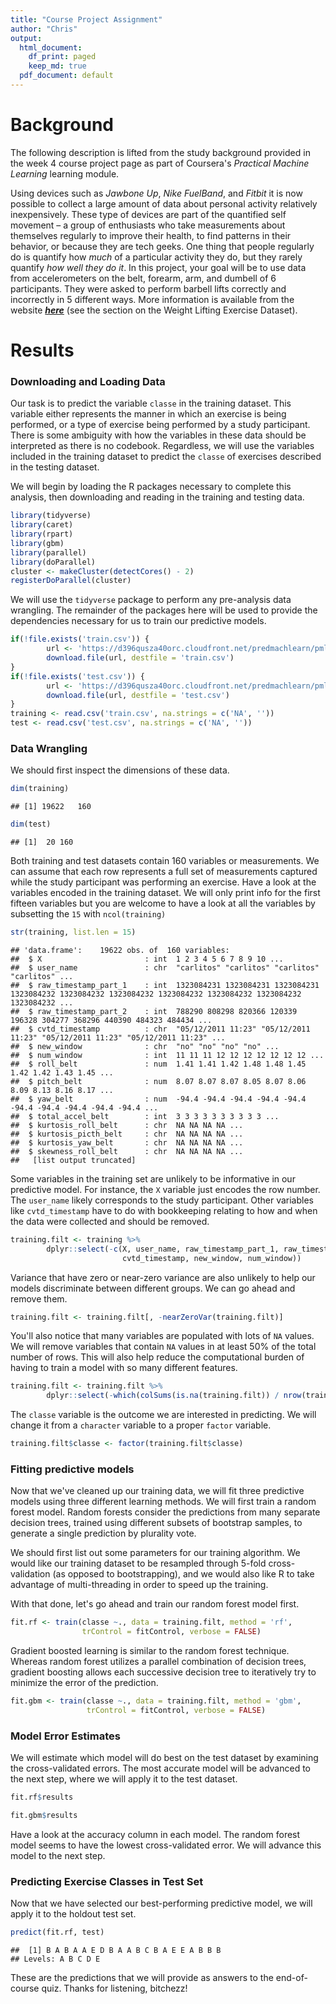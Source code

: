 ```yaml
---
title: "Course Project Assignment"
author: "Chris"
output:
  html_document:
    df_print: paged
    keep_md: true
  pdf_document: default
---
```


# Background

The following description is lifted from the study background provided in the week 4 course project page as part of Coursera's *Practical Machine Learning* learning module.

Using devices such as *Jawbone Up*, *Nike FuelBand*, and *Fitbit* it is now possible to collect a large amount of data about personal activity relatively inexpensively. These type of devices are part of the quantified self movement – a group of enthusiasts who take measurements about themselves regularly to improve their health, to find patterns in their behavior, or because they are tech geeks. One thing that people regularly do is quantify how *much* of a particular activity they do, but they rarely quantify *how well they do it*. In this project, your goal will be to use data from accelerometers on the belt, forearm, arm, and dumbell of 6 participants. They were asked to perform barbell lifts correctly and incorrectly in 5 different ways. More information is available from the website ***[here](http://web.archive.org/web/20161224072740/http:/groupware.les.inf.puc-rio.br/har)*** (see the section on the Weight Lifting Exercise Dataset).



# Results

### Downloading and Loading Data

Our task is to predict the variable `classe` in the training dataset. This variable either represents the manner in which an exercise is being performed, or a type of exercise being performed by a study participant. There is some ambiguity with how the variables in these data should be interpreted as there is no codebook. Regardless, we will use the variables included in the training dataset to predict the `classe` of exercises described in the testing dataset.

We will begin by loading the R packages necessary to complete this analysis, then downloading and reading in the training and testing data.


```r
library(tidyverse)
library(caret)
library(rpart)
library(gbm)
library(parallel)
library(doParallel)
cluster <- makeCluster(detectCores() - 2)
registerDoParallel(cluster)
```

We will use the `tidyverse` package to perform any pre-analysis data wrangling. The remainder of the packages here will be used to provide the dependencies necessary for us to train our predictive models.


```r
if(!file.exists('train.csv')) {
        url <- 'https://d396qusza40orc.cloudfront.net/predmachlearn/pml-training.csv'
        download.file(url, destfile = 'train.csv')
}
if(!file.exists('test.csv')) {
        url <- 'https://d396qusza40orc.cloudfront.net/predmachlearn/pml-testing.csv'
        download.file(url, destfile = 'test.csv')
}
training <- read.csv('train.csv', na.strings = c('NA', ''))
test <- read.csv('test.csv', na.strings = c('NA', ''))
```



### Data Wrangling

We should first inspect the dimensions of these data.


```r
dim(training)
```

```
## [1] 19622   160
```

```r
dim(test)
```

```
## [1]  20 160
```

Both training and test datasets contain 160 variables or measurements. We can assume that each row represents a full set of measurements captured while the study participant was performing an exercise. Have a look at the variables encoded in the training dataset. We will only print info for the first fifteen variables but you are welcome to have a look at all the variables by subsetting the `15` with `ncol(training)`


```r
str(training, list.len = 15)
```

```
## 'data.frame':	19622 obs. of  160 variables:
##  $ X                       : int  1 2 3 4 5 6 7 8 9 10 ...
##  $ user_name               : chr  "carlitos" "carlitos" "carlitos" "carlitos" ...
##  $ raw_timestamp_part_1    : int  1323084231 1323084231 1323084231 1323084232 1323084232 1323084232 1323084232 1323084232 1323084232 1323084232 ...
##  $ raw_timestamp_part_2    : int  788290 808298 820366 120339 196328 304277 368296 440390 484323 484434 ...
##  $ cvtd_timestamp          : chr  "05/12/2011 11:23" "05/12/2011 11:23" "05/12/2011 11:23" "05/12/2011 11:23" ...
##  $ new_window              : chr  "no" "no" "no" "no" ...
##  $ num_window              : int  11 11 11 12 12 12 12 12 12 12 ...
##  $ roll_belt               : num  1.41 1.41 1.42 1.48 1.48 1.45 1.42 1.42 1.43 1.45 ...
##  $ pitch_belt              : num  8.07 8.07 8.07 8.05 8.07 8.06 8.09 8.13 8.16 8.17 ...
##  $ yaw_belt                : num  -94.4 -94.4 -94.4 -94.4 -94.4 -94.4 -94.4 -94.4 -94.4 -94.4 ...
##  $ total_accel_belt        : int  3 3 3 3 3 3 3 3 3 3 ...
##  $ kurtosis_roll_belt      : chr  NA NA NA NA ...
##  $ kurtosis_picth_belt     : chr  NA NA NA NA ...
##  $ kurtosis_yaw_belt       : chr  NA NA NA NA ...
##  $ skewness_roll_belt      : chr  NA NA NA NA ...
##   [list output truncated]
```

Some variables in the training set are unlikely to be informative in our predictive model. For instance, the `X` variable just encodes the row number. The `user_name` likely corresponds to the study participant. Other variables like `cvtd_timestamp` have to do with bookkeeping relating to how and when the data were collected and should be removed.


```r
training.filt <- training %>%
        dplyr::select(-c(X, user_name, raw_timestamp_part_1, raw_timestamp_part_2, 
                         cvtd_timestamp, new_window, num_window))
```

Variance that have zero or near-zero variance are also unlikely to help our models discriminate between different groups. We can go ahead and remove them.


```r
training.filt <- training.filt[, -nearZeroVar(training.filt)]
```

You'll also notice that many variables are populated with lots of `NA` values. We will remove variables that contain `NA` values in at least 50% of the total number of rows. This will also help reduce the computational burden of having to train a model with so many different features.


```r
training.filt <- training.filt %>%
        dplyr::select(-which(colSums(is.na(training.filt)) / nrow(training.filt) > 0.5))
```

The `classe` variable is the outcome we are interested in predicting. We will change it from a `character` variable to a proper `factor` variable.


```r
training.filt$classe <- factor(training.filt$classe)
```



### Fitting predictive models

Now that we've cleaned up our training data, we will fit three predictive models using three different learning methods. We will first train a random forest model. Random forests consider the predictions from many separate decision trees, trained using different subsets of bootstrap samples, to generate a single prediction by plurality vote.

We should first list out some parameters for our training algorithm. We would like our training dataset to be resampled through 5-fold cross-validation (as opposed to bootstrapping), and we would also like R to take advantage of multi-threading in order to speed up the training.



With that done, let's go ahead and train our random forest model first.


```r
fit.rf <- train(classe ~., data = training.filt, method = 'rf', 
                trControl = fitControl, verbose = FALSE)
```

Gradient boosted learning is similar to the random forest technique. Whereas random forest utilizes a parallel combination of decision trees, gradient boosting allows each successive decision tree to iteratively try to minimize the error of the prediction.


```r
fit.gbm <- train(classe ~., data = training.filt, method = 'gbm', 
                 trControl = fitControl, verbose = FALSE)
```



### Model Error Estimates

We will estimate which model will do best on the test dataset by examining the cross-validated errors. The most accurate model will be advanced to the next step, where we will apply it to the test dataset.


```r
fit.rf$results
```

<div data-pagedtable="false">
  <script data-pagedtable-source type="application/json">
{"columns":[{"label":[""],"name":["_rn_"],"type":[""],"align":["left"]},{"label":["mtry"],"name":[1],"type":["dbl"],"align":["right"]},{"label":["Accuracy"],"name":[2],"type":["dbl"],"align":["right"]},{"label":["Kappa"],"name":[3],"type":["dbl"],"align":["right"]},{"label":["AccuracySD"],"name":[4],"type":["dbl"],"align":["right"]},{"label":["KappaSD"],"name":[5],"type":["dbl"],"align":["right"]}],"data":[{"1":"2","2":"0.9945470","3":"0.9931021","4":"0.001587205","5":"0.002007859","_rn_":"1"},{"1":"27","2":"0.9943941","3":"0.9929088","4":"0.001221794","5":"0.001545936","_rn_":"2"},{"1":"52","2":"0.9888393","3":"0.9858818","4":"0.002580900","5":"0.003264685","_rn_":"3"}],"options":{"columns":{"min":{},"max":[10]},"rows":{"min":[10],"max":[10]},"pages":{}}}
  </script>
</div>

```r
fit.gbm$results
```

<div data-pagedtable="false">
  <script data-pagedtable-source type="application/json">
{"columns":[{"label":[""],"name":["_rn_"],"type":[""],"align":["left"]},{"label":["shrinkage"],"name":[1],"type":["dbl"],"align":["right"]},{"label":["interaction.depth"],"name":[2],"type":["int"],"align":["right"]},{"label":["n.minobsinnode"],"name":[3],"type":["dbl"],"align":["right"]},{"label":["n.trees"],"name":[4],"type":["dbl"],"align":["right"]},{"label":["Accuracy"],"name":[5],"type":["dbl"],"align":["right"]},{"label":["Kappa"],"name":[6],"type":["dbl"],"align":["right"]},{"label":["AccuracySD"],"name":[7],"type":["dbl"],"align":["right"]},{"label":["KappaSD"],"name":[8],"type":["dbl"],"align":["right"]}],"data":[{"1":"0.1","2":"1","3":"10","4":"50","5":"0.7537443","6":"0.6878530","7":"0.005609622","8":"0.007293831","_rn_":"1"},{"1":"0.1","2":"2","3":"10","4":"50","5":"0.8568431","6":"0.8186201","7":"0.004226884","8":"0.005334030","_rn_":"4"},{"1":"0.1","2":"3","3":"10","4":"50","5":"0.8958307","6":"0.8681505","7":"0.003571957","8":"0.004479297","_rn_":"7"},{"1":"0.1","2":"1","3":"10","4":"100","5":"0.8212703","6":"0.7737724","7":"0.005920420","8":"0.007583080","_rn_":"2"},{"1":"0.1","2":"2","3":"10","4":"100","5":"0.9073485","6":"0.8827540","7":"0.003013216","8":"0.003824299","_rn_":"5"},{"1":"0.1","2":"3","3":"10","4":"100","5":"0.9443479","6":"0.9295785","7":"0.003243948","8":"0.004105595","_rn_":"8"},{"1":"0.1","2":"1","3":"10","4":"150","5":"0.8567409","6":"0.8187086","7":"0.006700955","8":"0.008527423","_rn_":"3"},{"1":"0.1","2":"2","3":"10","4":"150","5":"0.9329325","6":"0.9151329","7":"0.004486663","8":"0.005686312","_rn_":"6"},{"1":"0.1","2":"3","3":"10","4":"150","5":"0.9623386","6":"0.9523549","7":"0.002573652","8":"0.003260726","_rn_":"9"}],"options":{"columns":{"min":{},"max":[10]},"rows":{"min":[10],"max":[10]},"pages":{}}}
  </script>
</div>

Have a look at the accuracy column in each model. The random forest model seems to have the lowest cross-validated error. We will advance this model to the next step.



### Predicting Exercise Classes in Test Set

Now that we have selected our best-performing predictive model, we will apply it to the holdout test set.


```r
predict(fit.rf, test)
```

```
##  [1] B A B A A E D B A A B C B A E E A B B B
## Levels: A B C D E
```

These are the predictions that we will provide as answers to the end-of-course quiz. Thanks for listening, bitchezz!
